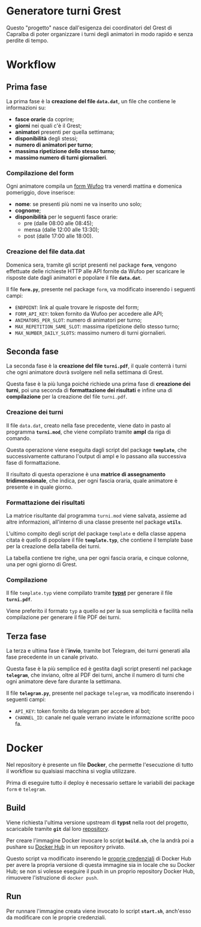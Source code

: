 # Generatore turni Grest

Questo "progetto" nasce dall'esigenza dei coordinatori del Grest di Capralba di poter organizzare i turni degli animatori in modo rapido e senza perdite di tempo.

# Workflow

## Prima fase

La prima fase è la __creazione del file `data.dat`__, un file che contiene le informazioni su:
- __fasce orarie__ da coprire;
- __giorni__ nei quali c'è il Grest;
- __animatori__ presenti per quella settimana;
- __disponibilità__ degli stessi;
- __numero di animatori per turno__;
- __massima ripetizione dello stesso turno__;
- __massimo numero di turni giornalieri__.

### Compilazione del form

Ogni animatore compila un [form Wufoo](https://www.wufoo.com/) tra venerdì mattina e domenica pomeriggio, dove inserisce:
* __nome__: se presenti più nomi ne va inserito uno solo;
* __cognome__;
* __disponibilità__ per le seguenti fasce orarie:
  * pre (dalle 08:00 alle 08:45);
  * mensa (dalle 12:00 alle 13:30);
  * post (dalle 17:00 alle 18:00).

### Creazione del file data.dat

Domenica sera, tramite gli script presenti nel package __`form`__, vengono effettuate delle richieste HTTP alle API fornite da Wufoo per scaricare le risposte date dagli animatori e popolare il file __`data.dat`__.

Il file __`form.py`__, presente nel package `form`, va modificato inserendo i seguenti campi:
- `ENDPOINT`: link al quale trovare le risposte del form;
- `FORM_API_KEY`: token fornito da Wufoo per accedere alle API;
- `ANIMATORS_PER_SLOT`: numero di animatori per turno;
- `MAX_REPETITION_SAME_SLOT`: massima ripetizione dello stesso turno;
- `MAX_NUMBER_DAILY_SLOTS`: massimo numero di turni giornalieri.

## Seconda fase

La seconda fase è la __creazione del file `turni.pdf`__, il quale conterrà i turni che ogni animatore dovrà svolgere nell nella settimana di Grest.

Questa fase è la più lunga poiché richiede una prima fase di __creazione dei turni__, poi una seconda di __formattazione dei risultati__ e infine una di __compilazione__ per la creazione del file `turni.pdf`.

### Creazione dei turni

Il file `data.dat`, creato nella fase precedente, viene dato in pasto al programma __`turni.mod`__, che viene compilato tramite __ampl__ da riga di comando.

Questa operazione viene eseguita dagli script del package __`template`__, che successivamente catturano l'output di ampl e lo passano alla successiva fase di formattazione.

Il risultato di questa operazione è una __matrice di assegnamento tridimensionale__, che indica, per ogni fascia oraria, quale animatore è presente e in quale giorno.

### Formattazione dei risultati

La matrice risultante dal programma `turni.mod` viene salvata, assieme ad altre informazioni, all'interno di una classe presente nel package __`utils`__.

L'ultimo compito degli script del package `template` e della classe appena citata è quello di popolare il file __`template.typ`__, che contiene il template base per la creazione della tabella dei turni.

La tabella contiene tre righe, una per ogni fascia oraria, e cinque colonne, una per ogni giorno di Grest.

### Compilazione

Il file `template.typ` viene compilato tramite [__typst__](https://github.com/typst/typst) per generare il file __`turni.pdf`__.

Viene preferito il formato `typ` a quello `md` per la sua semplicità e facilità nella compilazione per generare il file PDF dei turni.

## Terza fase

La terza e ultima fase è l'__invio__, tramite bot Telegram, dei turni generati alla fase precedente in un canale privato.

Questa fase è la più semplice ed è gestita dagli script presenti nel package __`telegram`__, che inviano, oltre al PDF dei turni, anche il numero di turni che ogni animatore deve fare durante la settimana.

Il file __`telegram.py`__, presente nel package `telegram`, va modificato inserendo i seguenti campi:
- `API_KEY`: token fornito da telegram per accedere al bot;
- `CHANNEL_ID`: canale nel quale verrano inviate le informazione scritte poco fa.

# Docker

Nel repository è presente un file __Docker__, che permette l'esecuzione di tutto il workflow su qualsiasi macchina si voglia utilizzare.

Prima di eseguire tutto il deploy è necessario settare le variabili dei package `form` e `telegram`.

## Build

Viene richiesta l'ultima versione upstream di __typst__ nella root del progetto, scaricabile tramite __`git`__ dal loro [repository](https://github.com/typst/typst).

Per creare l'immagine Docker invocare lo script __`build.sh`__, che la andrà poi a pushare su [Docker Hub](https://hub.docker.com/) in un repository privato.

Questo script va modificato inserendo le [proprie credenziali](https://docs.docker.com/engine/reference/commandline/login/) di Docker Hub per avere la propria versione di questa immagine sia in locale che su Docker Hub; se non si volesse eseguire il push in un proprio repository Docker Hub, rimuovere l'istruzione di `docker push`.

## Run

Per runnare l'immagine creata viene invocato lo script __`start.sh`__, anch'esso da modificare con le proprie credenziali.
